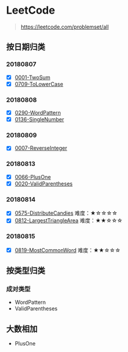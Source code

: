 # LeetCode

> https://leetcode.com/problemset/all

## 按日期归类

### 20180807

- [x] [0001-TwoSum](./0001-TwoSum.js)
- [x] [0709-ToLowerCase](./0709-ToLowerCase.js)

### 20180808

- [x] [0290-WordPattern](./0290-WordPattern.js)
- [x] [0136-SingleNumber](./0136-SingleNumber.js)

### 20180809

- [x] [0007-ReverseInteger](./0007-ReverseInteger.js)

### 20180813

- [x] [0066-PlusOne](./0066-PlusOne.js)
- [x] [0020-ValidParentheses](./0020-ValidParentheses.js)

### 20180814

- [x] [0575-DistributeCandies](./0575-DistributeCandies.js)  难度：★☆☆☆☆
- [x] [0812-LargestTriangleArea](./0812-LargestTriangleArea.js)  难度：★★☆☆☆

### 20180815

- [x] [0819-MostCommonWord](./0819-MostCommonWord.js)  难度：★★☆☆☆

## 按类型归类

### 成对类型

- WordPattern
- ValidParentheses

## 大数相加

- PlusOne